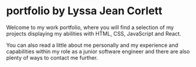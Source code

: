 # portfolio by Lyssa Jean Corlett
Welcome to my work portfolio, where you will find a selection of my projects displaying my abilities with HTML, CSS, JavaScript and React.

You can also read a little about me personally and my experience and capabilities within my role as a junior software engineer and there are also plenty of ways to contact me further.

